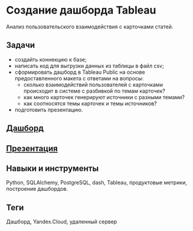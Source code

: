 # Создание дашборда Tableau
Анализ пользовательского взаимодействия с карточками статей.

## Задачи
- создайть коннекцию к базе;
- написать код для выгрузки данных из таблицы в файл csv;
- сформировать дашборд в Tableau Public на основе предоставленного макета с ответами на вопросы:
    - сколько взаимодействий пользователей с карточками происходит в системе с разбивкой по темам карточек?
    - как много карточек генерируют источники с разными темами?
    - как соотносятся темы карточек и темы источников?
- подготовить презентацию.

## [Дашборд](https://public.tableau.com/app/profile/jj3240/viz/dash_visits_16528242775360/dash_visits?publish=yes) <br>
## [Презентация](https://disk.yandex.ru/i/IeG88H3jyGerjw) 

## Навыки и инструменты
Python, SQLAlchemy, PostgreSQL, dash, Tableau, продуктовые метрики, построение дашбордов.

## Теги
Дашборд, Yandex.Cloud, удаленный сервер


